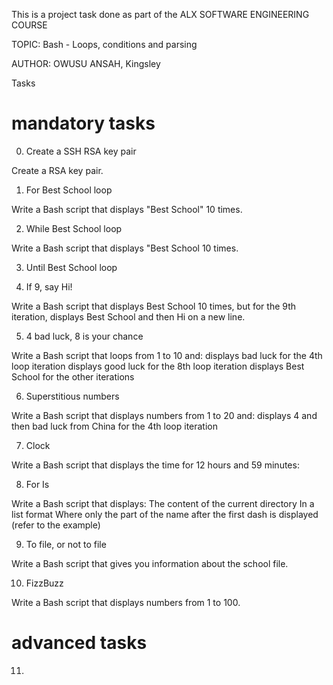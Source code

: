 This is a project task done as part of the ALX SOFTWARE ENGINEERING COURSE

TOPIC: Bash - Loops, conditions and parsing

AUTHOR: OWUSU ANSAH, Kingsley

Tasks

# mandatory tasks

0. Create a SSH RSA key pair

Create a RSA key pair.

1. For Best School loop

Write a Bash script that displays "Best School" 10 times.

2. While Best School loop

Write a Bash script that displays "Best School 10 times.

3. Until Best School loop

4. If 9, say Hi!

Write a Bash script that displays Best School 10 times, but for the 9th iteration, displays Best School and then Hi on a new line.

5. 4 bad luck, 8 is your chance

Write a Bash script that loops from 1 to 10 and:
displays bad luck for the 4th loop iteration
displays good luck for the 8th loop iteration
displays Best School for the other iterations

6. Superstitious numbers

Write a Bash script that displays numbers from 1 to 20 and:
displays 4 and then bad luck from China for the 4th loop iteration

7. Clock

Write a Bash script that displays the time for 12 hours and 59 minutes:

8. For Is

Write a Bash script that displays:
The content of the current directory
In a list format
Where only the part of the name after the first dash is displayed (refer to the example)

9. To file, or not to file

Write a Bash script that gives you information about the school file.

10. FizzBuzz

Write a Bash script that displays numbers from 1 to 100.

# advanced tasks

11. 
